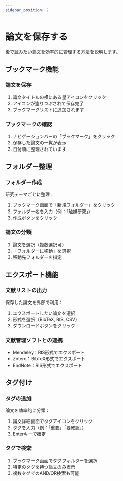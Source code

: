 ```yaml
---
sidebar_position: 2
---
```


# 論文を保存する

後で読みたい論文を効率的に管理する方法を説明します。

## ブックマーク機能

### 論文を保存

1. 論文タイトルの横にある星アイコンをクリック
2. アイコンが塗りつぶされて保存完了
3. ブックマークリストに追加されます

### ブックマークの確認

1. ナビゲーションバーの「ブックマーク」をクリック
2. 保存した論文の一覧が表示
3. 日付順に整理されています

## フォルダー整理

### フォルダー作成

研究テーマごとに整理：
1. ブックマーク画面で「新規フォルダー」をクリック
2. フォルダー名を入力（例：「触媒研究」）
3. 作成ボタンをクリック

### 論文の分類

1. 論文を選択（複数選択可）
2. 「フォルダーに移動」を選択
3. 移動先フォルダーを指定

## エクスポート機能

### 文献リストの出力

保存した論文を外部で利用：
1. エクスポートしたい論文を選択
2. 形式を選択（BibTeX, RIS, CSV）
3. ダウンロードボタンをクリック

### 文献管理ソフトとの連携

- Mendeley：RIS形式でエクスポート
- Zotero：BibTeX形式でエクスポート
- EndNote：RIS形式でエクスポート

## タグ付け

### タグの追加

論文を効率的に分類：
1. 論文詳細画面でタグアイコンをクリック
2. タグを入力（例：「重要」「要確認」）
3. Enterキーで確定

### タグで検索

1. ブックマーク画面でタグフィルターを選択
2. 特定のタグを持つ論文のみ表示
3. 複数タグでのAND/OR検索も可能